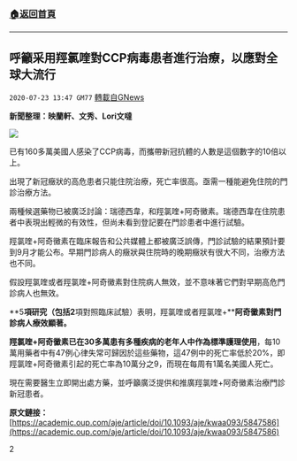 ###  [:house:返回首頁](https://github.com/ourhimalayas/txt)
---

## 呼籲采用羥氯喹對CCP病毒患者進行治療，以應對全球大流行
`2020-07-23 13:47 GM77` [轉載自GNews](https://gnews.org/zh-hant/274097/)

**新聞整理：映蘭軒、文秀、Lori文噠**

![](https://s3.amazonaws.com/gnews-media-offload/wp-content/uploads/2020/07/23134433/7.23-10-1.png)

已有160多萬美國人感染了CCP病毒，而攜帶新冠抗體的人數是這個數字的10倍以上。

出現了新冠癥狀的高危患者只能住院治療，死亡率很高。亟需一種能避免住院的門診治療方法。

兩種候選藥物已被廣泛討論：瑞德西韋，和羥氯喹+阿奇黴素。瑞德西韋在住院患者中表現出輕微的有效性，但尚未看到登記要在門診患者中進行試驗。

羥氯喹+阿奇黴素在臨床報告和公共媒體上都被廣泛誤傳，門診試驗的結果預計要到9月才能公布。早期門診病人的癥狀與住院時的晚期癥狀有很大不同，治療方法也不同。

假設羥氯喹或者羥氯喹+阿奇黴素對住院病人無效，並不意味著它們對早期高危門診病人也無效。

**5****項研究（包括2****項對照臨床試驗）表明，羥氯喹或者羥氯喹+****阿奇黴素對門診病人療效顯著。**

**羥氯喹+****阿奇黴素已在30****多萬患有多種疾病的老年人中作為標準護理使用**，每10萬用藥者中有47例心律失常可歸因於這些藥物，這47例中的死亡率低於20%，即羥氯喹+阿奇黴素引起的死亡率為10萬分之9，而現在每周有1萬名美國人死亡。

現在需要醫生立即開出處方藥，並呼籲廣泛提供和推廣羥氯喹+阿奇黴素治療門診新冠患者。

**原文鏈接：**[https://academic.oup.com/aje/article/doi/10.1093/aje/kwaa093/5847586](https://academic.oup.com/aje/article/doi/10.1093/aje/kwaa093/5847586)

2
